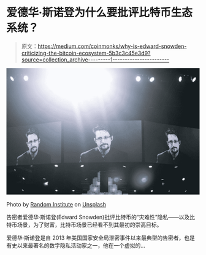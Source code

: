 # 爱德华·斯诺登为什么要批评比特币生态系统？

> 原文：<https://medium.com/coinmonks/why-is-edward-snowden-criticizing-the-bitcoin-ecosystem-5b3c3c45e3d9?source=collection_archive---------1----------------------->

![](img/7d768511b4f2535feaf754a9dc3e94cd.png)

Photo by [Random Institute](https://unsplash.com/@randominstitute?utm_source=medium&utm_medium=referral) on [Unsplash](https://unsplash.com?utm_source=medium&utm_medium=referral)

告密者爱德华·斯诺登(Edward Snowden)批评比特币的“灾难性”隐私——以及比特币场景，为了财富，比特币场景已经看不到其最初的崇高目标。

爱德华·斯诺登是自 2013 年美国国家安全局泄密事件以来最典型的告密者，也是有史以来最著名的数字隐私活动家之一，他在一个虚拟的…